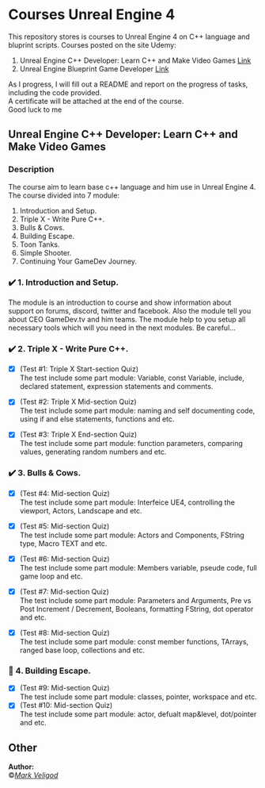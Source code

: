 # Courses Unreal Engine 4

This repository stores is courses to Unreal Engine 4 on C++ language and bluprint scripts. Courses posted on the site Udemy:  
1. Unreal Engine C++ Developer: Learn C++ and Make Video Games [Link](https://www.udemy.com/course/unrealcourse/)  
2. Unreal Engine Blueprint Game Developer [Link](https://www.udemy.com/course/unrealblueprint/)  
  
As I progress, I will fill out a README and report on the progress of tasks, including the code provided.  
A certificate will be attached at the end of the course.  
Good luck to me  

## Unreal Engine C++ Developer: Learn C++ and Make Video Games  
### Description  
The course aim to learn base c++ language and him use in Unreal Engine 4. The course divided into 7 module:  
1. Introduction and Setup.  
2. Triple X - Write Pure C++.  
3. Bulls & Cows.  
4. Building Escape.  
5. Toon Tanks.  
6. Simple Shooter.  
7. Continuing Your GameDev Journey.  
  
### :heavy_check_mark: 1. Introduction and Setup.  
The module is an introduction to course and show information about support on forums, discord, twitter and facebook. Also the module tell you about CEO GameDev.tv and him teams. The module help to you setup all necessary tools which will you need in the next modules. Be careful...  

### :heavy_check_mark: 2. Triple X - Write Pure C++.  
- [x] (Test #1: Triple X Start-section Quiz)  
The test include some part module: Variable, const Variable, include, declared statement, expression statements and comments.  
  
- [x] (Test #2: Triple X Mid-section Quiz)  
The test include some part module: naming and self documenting code, using if and else statements, functions and etc.  
  
- [x] (Test #3: Triple X End-section Quiz)  
The test include some part module: function parameters, comparing values, generating random numbers and etc.
  
### :heavy_check_mark: 3. Bulls & Cows.  
- [x] (Test #4: Mid-section Quiz)  
The test include some part module: Interfeice UE4, controlling the viewport, Actors, Landscape and etc.  

- [x] (Test #5: Mid-section Quiz)  
The test include some part module: Actors and Components, FString type, Macro TEXT and etc.  

- [x] (Test #6: Mid-section Quiz)  
The test include some part module: Members variable, pseude code, full game loop and etc.  

- [x] (Test #7: Mid-section Quiz)  
The test include some part module: Parameters and Arguments, Pre vs Post Increment / Decrement, Booleans, formatting FString, dot operator and etc.  

- [x] (Test #8: Mid-section Quiz)  
The test include some part module: const member functions, TArrays, ranged base loop, collections and etc.  
  
### :black_square_button: 4. Building Escape.  
- [x] (Test #9: Mid-section Quiz)  
The test include some part module: classes, pointer, workspace and etc.  
- [x] (Test #10: Mid-section Quiz)  
The test include some part module: actor, defualt map&level, dot/pointer and etc.

## Other
**Author:**  
:copyright:*[Mark Veligod](https://github.com/markveligod)*  
